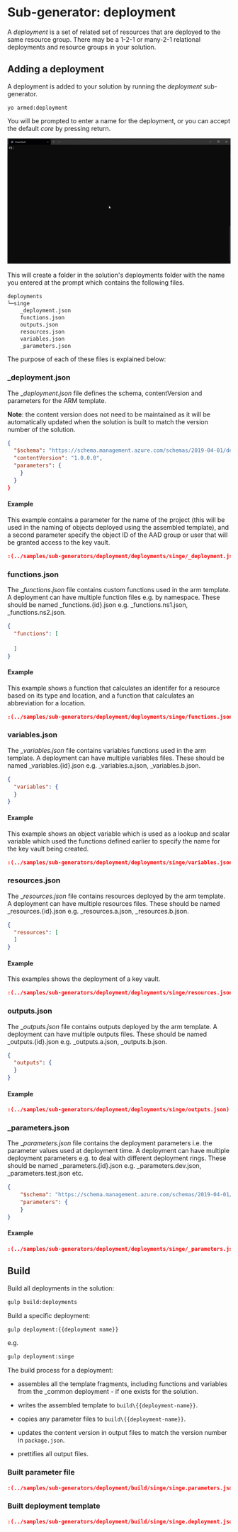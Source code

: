 # Sub-generator: deployment

A _deployment_ is a set of related set of resources that are deployed to the same resource group.  There may be a 1-2-1 or many-2-1 relational deployments and resource groups in your solution.

## Adding a deployment

A deployment is added to your solution by running the _deployment_ sub-generator.

```pwsh
yo armed:deployment
```

You will be prompted to enter a name for the deployment, or you can accept the default _core_ by pressing return.

![example](./create-deployment.gif)

This will create a folder in the solution's deployments folder with the name you entered at the prompt which contains the following files.

```text
deployments
└─singe
    _deployment.json
    functions.json
    outputs.json
    resources.json
    variables.json
    _parameters.json
```

The purpose of each of these files is explained below:

### _deployment.json

The __deployment.json_ file defines the schema, contentVersion and parameters for the ARM template.

**Note**: the content version does not need to be maintained as it will be automatically updated when the solution is built to match the version number of the solution.

```json
{
  "$schema": "https://schema.management.azure.com/schemas/2019-04-01/deploymentTemplate.json#",
  "contentVersion": "1.0.0.0",
  "parameters": {
    }
  }
}
```

#### Example

This example contains a parameter for the name of the project (this will be used in the naming of objects deployed using the assembled template), and a second parameter specify the object ID of the AAD group or user that will be granted access to the key vault.

```json
:(../samples/sub-generators/deployment/deployments/singe/_deployment.json)
```

### functions.json

The __functions.json_ file contains custom functions used in the arm template. A deployment can have multiple function files e.g. by namespace. These should be named \_functions.{id}.json e.g. \_functions.ns1.json, \_functions.ns2.json.

```json
{
  "functions": [

  ]
}
```

#### Example

This example shows a function that calculates an identifer for a resource based on its type and location, and a function that calculates an abbreviation for a location.

```json
:(../samples/sub-generators/deployment/deployments/singe/functions.json)
```

### variables.json

The __variables.json_ file contains variables functions used in the arm template. A deployment can have multiple variables files. These should be named \_variables.{id}.json e.g. \_variables.a.json, \_variables.b.json.

```json
{
  "variables": {
  }
}
```

#### Example

This example shows an object variable which is used as a lookup and scalar variable which used the functions defined earlier to specify the name for the key vault being created.

```json
:(../samples/sub-generators/deployment/deployments/singe/variables.json)
```

### resources.json

The __resources.json_ file contains resources deployed by the arm template. A deployment can have multiple resources files. These should be named \_resources.{id}.json e.g. \_resources.a.json, \_resources.b.json.

```json
{
  "resources": [
  ]
}
```

#### Example

This examples shows the deployment of a key vault.

```json
:(../samples/sub-generators/deployment/deployments/singe/resources.json)
```

### outputs.json

The __outputs.json_ file contains outputs deployed by the arm template. A deployment can have multiple outputs files. These should be named \_outputs.{id}.json e.g. \_outputs.a.json, \_outputs.b.json.

```json
{
  "outputs": {
  }
}
```

#### Example

```json
:(../samples/sub-generators/deployment/deployments/singe/outputs.json)
```

### _parameters.json

The __parameters.json_ file contains the deployment parameters i.e. the parameter values used at deployment time.  A deployment can have multiple deployment parameters e.g. to deal with different deployment rings. These should be named \_parameters.{id}.json e.g. \_parameters.dev.json, \_parameters.test.json etc.

```json
{
    "$schema": "https://schema.management.azure.com/schemas/2019-04-01/deploymentParameters.json#",
    "parameters": {
    }
}
```

#### Example

```json
:(../samples/sub-generators/deployment/deployments/singe/_parameters.json)}
```

## Build

Build all deployments in the solution:

```bash
gulp build:deployments
```

Build a specific deployment:

```bash
gulp deployment:{{deployment name}}
```

e.g.

```bash
gulp deployment:singe
```

The build process for a deployment:

- assembles all the template fragments, including functions and variables from the _common deployment - if one exists for the solution.

- writes the assembled template to `build\{{deployment-name}}`.

- copies any parameter files to `build\{{deployment-name}}`.

- updates the content version in output files to match the version number in `package.json`.

- prettifies all output files.

### Built parameter file

```json
:(../samples/sub-generators/deployment/build/singe/singe.parameters.json)}
```

### Built deployment template

```json
:(../samples/sub-generators/deployment/build/singe/singe.deployment.json)}
```

<!--iframe width=100% src="https://www.youtube-nocookie.com/embed/rY39IL-Sd94" frameborder="0" allow="accelerometer; autoplay; encrypted-media; gyroscope; picture-in-picture" allowfullscreen></iframe-->
